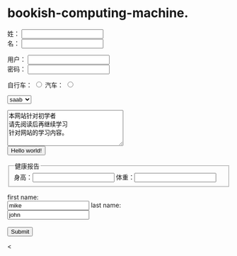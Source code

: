# bookish-computing-machine.
<!DOCTYPE html PUBLIC "-//W3C//DTD XHTML 1.0 Transitional//EN" "http://www.w3.org/TR/xhtml1/DTD/xhtml1-transitional.dtd">
<html xmlns="http://www.w3.org/1999/xhtml">
<head>
<meta http-equiv="Content-Type" content="text/html; charset=utf-8" />
<title>表单与输入实例</title>
</head>

<body>
<form>
姓：
<input type='text' name='lastname'></br>
名：
<input type='text' name='firstname'>
</form>
<form>
用户：
<input type='text' name='user' ><br />
密码：
<input type='text' name='password'>
</form>
<form>
自行车：
<input type='radio' name='sex' value='male'  />
汽车：
<input type='radio' name='sex' value='female' />
</form>
<form>
<select name='cars'>
<option value= "volvo">volvo</option>
<option value="saab" selected="selected">saab</option>
<option value="fiat">fait</option>
</select>
</form>
<textarea cols="30" rows="5">
本网站针对初学者
请先阅读后再继续学习
针对网站的学习内容。
</textarea>
<form>
<input type="button" value="Hello world!">
</form>
<form>
<fieldset>
<legend>健康报告</legend>
身高：<input type="text" />
体重：<input type="text"/>
</fieldset>
</form>
  <form action ="/demo/demo_form.asp"> 
  first name:<br />
  <input type='text' name='firstname' value='mike' />
  last name:<br />
  <input type='text' name'lastname' value='john' /><br /><br />
  <input type='submit' name='submit' />
  </form>
  <

</body>
</html>
